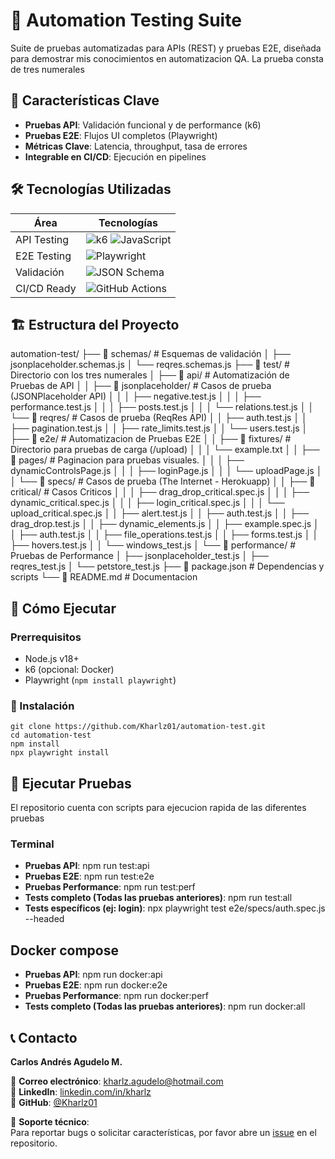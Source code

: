 # 🚀 Automation Testing Suite

Suite de pruebas automatizadas para APIs (REST) y pruebas E2E, diseñada para demostrar mis conocimientos en automatizacion QA.
La prueba consta de tres numerales 

## 📌 Características Clave

- **Pruebas API**: Validación funcional y de performance (k6)
- **Pruebas E2E**: Flujos UI completos (Playwright)
- **Métricas Clave**: Latencia, throughput, tasa de errores
- **Integrable en CI/CD**: Ejecución en pipelines

## 🛠 Tecnologías Utilizadas

| Área           | Tecnologías                                                                 |
|----------------|----------------------------------------------------------------------------|
| API Testing    | ![k6](https://img.shields.io/badge/k6-FF6C37?logo=k6&logoColor=white) ![JavaScript](https://img.shields.io/badge/JavaScript-F7DF1E?logo=javascript&logoColor=black) |
| E2E Testing    | ![Playwright](https://img.shields.io/badge/Playwright-45BA4B?logo=playwright&logoColor=white) |
| Validación     | ![JSON Schema](https://img.shields.io/badge/JSON_Schema-000000?logo=json&logoColor=white) |
| CI/CD Ready    | ![GitHub Actions](https://img.shields.io/badge/GitHub_Actions-2088FF?logo=github-actions&logoColor=white) |

## 🏗 Estructura del Proyecto

automation-test/
├── 📂 schemas/ # Esquemas de validación
│ ├── jsonplaceholder.schemas.js
│ └── reqres.schemas.js
├── 📂 test/ # Directorio con los tres numerales
│ ├── 📂 api/ # Automatización de Pruebas de API
│ │ ├── 📂 jsonplaceholder/ # Casos de prueba (JSONPlaceholder API)
│ │ │ ├── negative.test.js
│ │ │ ├── performance.test.js
│ │ │ ├── posts.test.js
│ │ │ └── relations.test.js
│ │ └── 📂 reqres/ # Casos de prueba (ReqRes API)
│ │   ├── auth.test.js
│ │   ├── pagination.test.js
│ │   ├── rate_limits.test.js
│ │   └── users.test.js
│ ├── 📂 e2e/ # Automatizacion de Pruebas E2E
│ │ ├── 📂 fixtures/ # Directorio para pruebas de carga (/upload)
│ │ │ └── example.txt
│ │ ├── 📂 pages/ # Paginacion para pruebas visuales.
│ │ │ ├── dynamicControlsPage.js
│ │ │ ├── loginPage.js
│ │ │ └── uploadPage.js
│ │ └── 📂 specs/ # Casos de prueba (The Internet - Herokuapp)
│ │   ├── 📂 critical/ # Casos Criticos
│ │   │  ├── drag_drop_critical.spec.js
│ │   │  ├── dynamic_critical.spec.js
│ │   │  ├── login_critical.spec.js
│ │   │  └── upload_critical.spec.js
│ │   ├── alert.test.js
│ │   ├── auth.test.js
│ │   ├── drag_drop.test.js
│ │   ├── dynamic_elements.js
│ │   ├── example.spec.js
│ │   ├── auth.test.js
│ │   ├── file_operations.test.js
│ │   ├── forms.test.js
│ │   ├── hovers.test.js
│ │   └── windows_test.js
│ └── 📂 performance/ # Pruebas de Performance
│   ├── jsonplaceholder_test.js
│   ├── reqres_test.js
│   └── petstore_test.js
├── 📜 package.json # Dependencias y scripts
└── 📜 README.md # Documentacion

## 🚀 Cómo Ejecutar

### Prerrequisitos
- Node.js v18+
- k6 (opcional: Docker)
- Playwright (`npm install playwright`)

### 🔄 Instalación
```
git clone https://github.com/Kharlz01/automation-test.git
cd automation-test
npm install
npx playwright install
```

## 🧪 Ejecutar Pruebas

El repositorio cuenta con scripts para ejecucion rapida de las diferentes pruebas

### Terminal

- **Pruebas API**: npm run test:api
- **Pruebas E2E**: npm run test:e2e
- **Pruebas Performance**: npm run test:perf
- **Tests completo (Todas las pruebas anteriores)**: npm run test:all
- **Tests específicos (ej: login)**: npx playwright test e2e/specs/auth.spec.js --headed

## Docker compose

- **Pruebas API**: npm run docker:api
- **Pruebas E2E**: npm run docker:e2e
- **Pruebas Performance**: npm run docker:perf
- **Tests completo (Todas las pruebas anteriores)**: npm run docker:all

## 📞 Contacto

**Carlos Andrés Agudelo M.**  

📧 **Correo electrónico**: [kharlz.agudelo@hotmail.com](kharlz.agudelo@hotmail.com)  
🔗 **LinkedIn**: [linkedin.com/in/kharlz](https://www.linkedin.com/in/kharlz)  
🐙 **GitHub**: [@Kharlz01](https://github.com/Kharlz01)  

💬 **Soporte técnico**:  
Para reportar bugs o solicitar características, por favor abre un [issue](https://github.com/Kharlz01/automation-test/issues) en el repositorio.